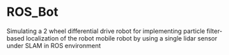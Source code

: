 # ROS_Bot

Simulating a 2 wheel differential drive robot for implementing particle filter-based localization of the robot mobile robot by using a single lidar sensor under SLAM in ROS environment
